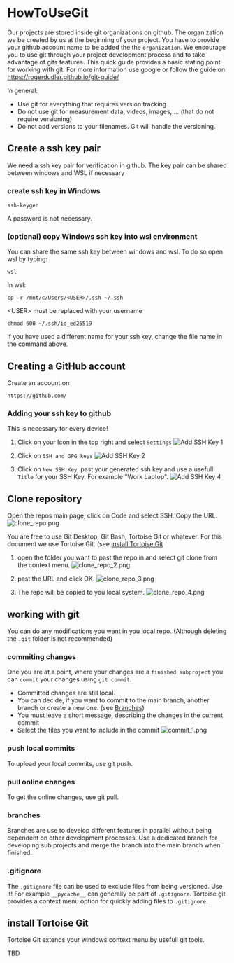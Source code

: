 # HowToUseGit

Our projects are stored inside git organizations on github. The organization we be created by us at the beginning of your project. You have to provide your github account name to be added the the `organization`.
We encourage you to use git through your project development process and to take advantage of gits features.
This quick guide provides a basic stating point for working with git. For more information use google or follow the guide on https://rogerdudler.github.io/git-guide/

In general:
- Use git for everything that requires version tracking
- Do not use git for measurement data, videos, images, ... (that do not require versioning)
- Do not add versions to your filenames. Git will handle the versioning.

## Create a ssh key pair

We need a ssh key pair for verification in github. The key pair can be shared between windows and WSL if necessary

### create ssh key in Windows
```
ssh-keygen
```
A password is not necessary.

### (optional) copy Windows ssh key into wsl environment

You can share the same ssh key between windows and wsl. To do so open wsl by typing:
```
wsl
```

In wsl:

```
cp -r /mnt/c/Users/<USER>/.ssh ~/.ssh
```
\<USER> must be replaced with your username

```
chmod 600 ~/.ssh/id_ed25519
```
if you have used a different name for your ssh key, change the file name in the command above.

## Creating a GitHub account

Create an account on
```
https://github.com/
```

### Adding your ssh key to github

This is necessary for every device!

1. Click on your Icon in the top right and select `Settings`
![Add SSH Key 1](https://github.com/CampusMinden-Projects/HowToUseGit/blob/main/images/add_ssh_key_1.png?raw=true)

2. Click on `SSH and GPG keys`
![Add SSH Key 2](https://github.com/CampusMinden-Projects/HowToUseGit/blob/main/images/add_ssh_key_2.png?raw=true)

3. Click on `New SSH Key`, past your generated ssh key and use a usefull `Title` for your SSH Key. For example "Work Laptop".
![Add SSH Key 4](https://github.com/CampusMinden-Projects/HowToUseGit/blob/main/images/add_ssh_key_4.png?raw=true)

## Clone repository

Open the repos main page, click on Code and select SSH. Copy the URL.
![clone_repo.png](https://raw.githubusercontent.com/CampusMinden-Projects/HowToUseGit/refs/heads/main/images/clone_repo.png)

You are free to use Git Desktop, Git Bash, Tortoise Git or whatever.
For this document we use Tortoise Git. (see [install Tortoise Git](#install-tortoise-git)

1. open the folder you want to past the repo in and select git clone from the context menu.
![clone_repo_2.png](https://github.com/CampusMinden-Projects/HowToUseGit/blob/main/images/clone_repo_2.png?raw=true)

2. past the URL and click OK.
![clone_repo_3.png](https://github.com/CampusMinden-Projects/HowToUseGit/blob/main/images/clone_repo_3.png?raw=true)

3. The repo will be copied to you local system.
![clone_repo_4.png](https://github.com/CampusMinden-Projects/HowToUseGit/blob/main/images/clone_repo_4.png?raw=true)

## working with git

You can do any modifications you want in you local repo. (Although deleting the `.git` folder is not recommended)

### commiting changes

One you are at a point, where your changes are a `finished subproject` you can `commit` your changes using `git commit`. 
- Committed changes are still local. 
- You can decide, if you want to commit to the main branch, another branch or create a new one. (see [Branches](#branches))
- You must leave a short message, describing the changes in the current commit
- Select the files you want to include in the commit
![commit_1.png](https://github.com/CampusMinden-Projects/HowToUseGit/blob/main/images/commit_1.png?raw=true)

### push local commits

To upload your local commits, use git push.

### pull online changes

To get the online changes, use git pull.

### branches

Branches are use to develop different features in parallel without being dependent on other development processes. Use a dedicated branch for developing sub projects and merge the branch into the main branch when finished.

### .gitignore

The `.gitignore` file can be used to exclude files from being versioned. Use it!
For example `__pycache__` can generally be part of `.gitignore`. Tortoise git provides a context menu option for quickly adding files to `.gitignore`.

## install Tortoise Git

Tortoise Git extends your windows context menu by usefull git tools.

TBD
